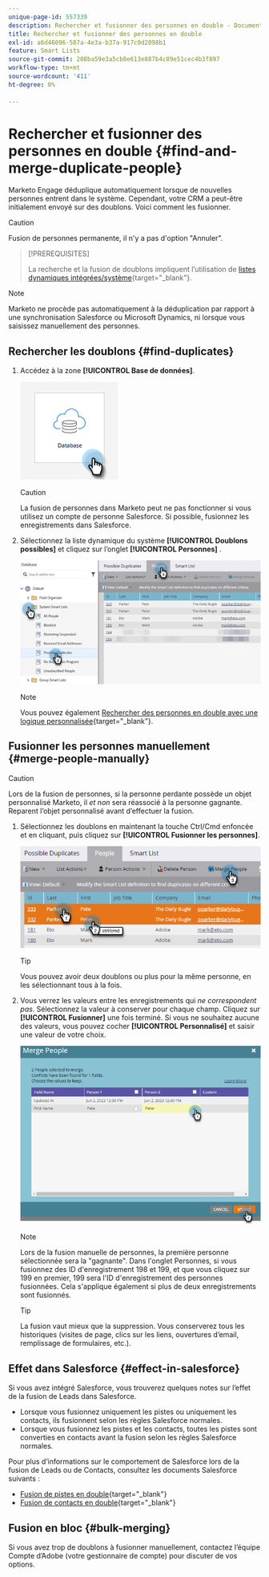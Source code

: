 ```yaml
---
unique-page-id: 557339
description: Rechercher et fusionner des personnes en double - Documents Marketo - Documentation du produit
title: Rechercher et fusionner des personnes en double
exl-id: a6d46096-587a-4e3a-b37a-917c0d2098b1
feature: Smart Lists
source-git-commit: 208ba59e3a5cb8e613e887b4c89e51cec4b3f897
workflow-type: tm+mt
source-wordcount: '411'
ht-degree: 0%

---
```


# Rechercher et fusionner des personnes en double {#find-and-merge-duplicate-people}

Marketo Engage déduplique automatiquement lorsque de nouvelles personnes entrent dans le système. Cependant, votre CRM a peut-être initialement envoyé sur des doublons. Voici comment les fusionner.

>[!CAUTION]
>
>Fusion de personnes permanente, il n&#39;y a pas d&#39;option &quot;Annuler&quot;.

>[!PREREQUISITES]
>
>La recherche et la fusion de doublons impliquent l’utilisation de [listes dynamiques intégrées/système](/help/marketo/product-docs/core-marketo-concepts/smart-lists-and-static-lists/using-smart-lists/use-built-in-system-smart-lists.md){target="_blank"}.

>[!NOTE]
>
>Marketo ne procède pas automatiquement à la déduplication par rapport à une synchronisation Salesforce ou Microsoft Dynamics, ni lorsque vous saisissez manuellement des personnes.

## Rechercher les doublons {#find-duplicates}

1. Accédez à la zone **[!UICONTROL Base de données]**.

   ![](assets/find-and-merge-duplicate-people-1.png)

   >[!CAUTION]
   >
   >La fusion de personnes dans Marketo peut ne pas fonctionner si vous utilisez un compte de personne Salesforce. Si possible, fusionnez les enregistrements dans Salesforce.

1. Sélectionnez la liste dynamique du système **[!UICONTROL Doublons possibles]** et cliquez sur l’onglet **[!UICONTROL Personnes]** .

   ![](assets/find-and-merge-duplicate-people-2.png)

   >[!NOTE]
   >
   >Vous pouvez également [Rechercher des personnes en double avec une logique personnalisée](/help/marketo/product-docs/core-marketo-concepts/smart-lists-and-static-lists/managing-people-in-smart-lists/find-duplicate-people-with-custom-logic.md){target="_blank"}.

## Fusionner les personnes manuellement {#merge-people-manually}

>[!CAUTION]
>
>Lors de la fusion de personnes, si la personne perdante possède un objet personnalisé Marketo, il _et non_ sera réassocié à la personne gagnante. Reparent l’objet personnalisé avant d’effectuer la fusion.

1. Sélectionnez les doublons en maintenant la touche Ctrl/Cmd enfoncée et en cliquant, puis cliquez sur **[!UICONTROL Fusionner les personnes]**.

   ![](assets/find-and-merge-duplicate-people-3.png)

   >[!TIP]
   >
   >Vous pouvez avoir deux doublons ou plus pour la même personne, en les sélectionnant tous à la fois.

1. Vous verrez les valeurs entre les enregistrements qui _ne correspondent pas_. Sélectionnez la valeur à conserver pour chaque champ. Cliquez sur **[!UICONTROL Fusionner]** une fois terminé. Si vous ne souhaitez aucune des valeurs, vous pouvez cocher **[!UICONTROL Personnalisé]** et saisir une valeur de votre choix.

   ![](assets/find-and-merge-duplicate-people-4.png)

   >[!NOTE]
   >
   >Lors de la fusion manuelle de personnes, la première personne sélectionnée sera la &quot;gagnante&quot;. Dans l&#39;onglet Personnes, si vous fusionnez des ID d&#39;enregistrement 198 et 199, et que vous cliquez sur 199 en premier, 199 sera l&#39;ID d&#39;enregistrement des personnes fusionnées. Cela s&#39;applique également si plus de deux enregistrements sont fusionnés.

   >[!TIP]
   >
   >La fusion vaut mieux que la suppression. Vous conserverez tous les historiques (visites de page, clics sur les liens, ouvertures d’email, remplissage de formulaires, etc.).

## Effet dans Salesforce {#effect-in-salesforce}

Si vous avez intégré Salesforce, vous trouverez quelques notes sur l’effet de la fusion de Leads dans Salesforce.

* Lorsque vous fusionnez uniquement les pistes ou uniquement les contacts, ils fusionnent selon les règles Salesforce normales.
* Lorsque vous fusionnez les pistes et les contacts, toutes les pistes sont converties en contacts avant la fusion selon les règles Salesforce normales.

Pour plus d’informations sur le comportement de Salesforce lors de la fusion de Leads ou de Contacts, consultez les documents Salesforce suivants :

* [Fusion de pistes en double](https://help.salesforce.com/HTViewHelpDoc?id=leads_merge.htm&amp;language=en_US){target="_blank"}
* [Fusion de contacts en double](https://help.salesforce.com/HTViewHelpDoc?id=contacts_merge.htm&amp;language=en_US){target="_blank"}

## Fusion en bloc {#bulk-merging}

Si vous avez trop de doublons à fusionner manuellement, contactez l’équipe Compte d’Adobe (votre gestionnaire de compte) pour discuter de vos options.
